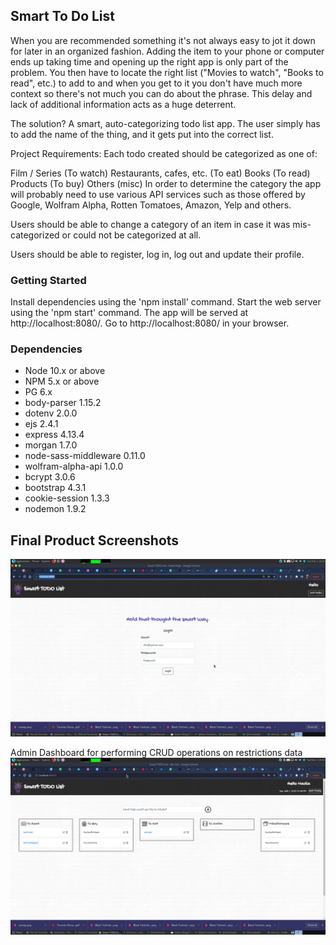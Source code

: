 ## Smart To Do List

When you are recommended something it's not always easy to jot it down for later in an organized fashion. Adding the item to your phone or computer ends up taking time and opening up the right app is only part of the problem. You then have to locate the right list ("Movies to watch", "Books to read", etc.) to add to and when you get to it you don't have much more context so there's not much you can do about the phrase. This delay and lack of additional information acts as a huge deterrent.

The solution? A smart, auto-categorizing todo list app. The user simply has to add the name of the thing, and it gets put into the correct list.

Project Requirements:
Each todo created should be categorized as one of:

Film / Series (To watch)
Restaurants, cafes, etc. (To eat)
Books (To read)
Products (To buy)
Others (misc)
In order to determine the category the app will probably need to use various API services such as those offered by Google, Wolfram Alpha, Rotten Tomatoes, Amazon, Yelp and others.

Users should be able to change a category of an item in case it was mis-categorized or could not be categorized at all.

Users should be able to register, log in, log out and update their profile.

### Getting Started
Install dependencies using the 'npm install' command.
Start the web server using the 'npm start' command. The app will be served at http://localhost:8080/.
Go to http://localhost:8080/ in your browser.

### Dependencies
- Node 10.x or above
- NPM 5.x or above
- PG 6.x
- body-parser 1.15.2
- dotenv 2.0.0
- ejs 2.4.1
- express 4.13.4
- morgan 1.7.0
- node-sass-middleware 0.11.0
- wolfram-alpha-api 1.0.0
- bcrypt 3.0.6
- bootstrap 4.3.1
- cookie-session 1.3.3
- nodemon 1.9.2



## Final Product Screenshots
!["Homepage"](https://github.com/simplyDonald/midterm-smartToDoList/blob/master/docs/smart%20to-do%20list-homepage.png)

Admin Dashboard for performing CRUD operations on restrictions data
!["Userpage"](https://github.com/simplyDonald/midterm-smartToDoList/blob/master/docs/userpage.png)
